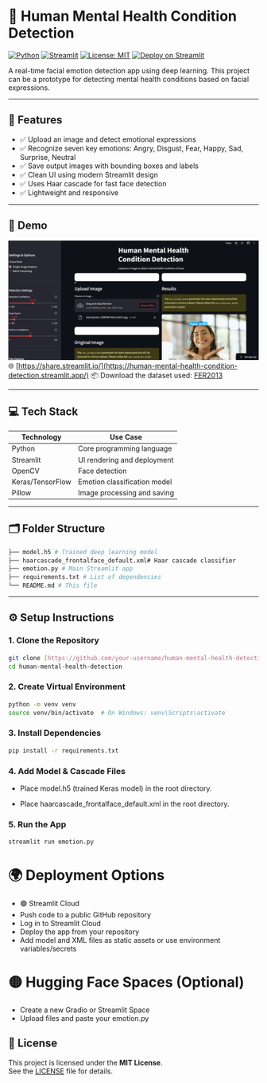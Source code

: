# 🧠 Human Mental Health Condition Detection

[![Python](https://img.shields.io/badge/Python-3.8+-blue.svg)](https://www.python.org/)
[![Streamlit](https://img.shields.io/badge/Streamlit-Enabled-brightgreen)](https://streamlit.io/)
[![License: MIT](https://img.shields.io/badge/License-MIT-yellow.svg)](https://opensource.org/licenses/MIT)
[![Deploy on Streamlit](https://static.streamlit.io/badges/streamlit_badge_black_white.svg)](https://share.streamlit.io/)

A real-time facial emotion detection app using deep learning. This project can be a prototype for detecting mental health conditions based on facial expressions.

---

## 📸 Features

- ✅ Upload an image and detect emotional expressions
- ✅ Recognize seven key emotions: Angry, Disgust, Fear, Happy, Sad, Surprise, Neutral
- ✅ Save output images with bounding boxes and labels
- ✅ Clean UI using modern Streamlit design
- ✅ Uses Haar cascade for fast face detection
- ✅ Lightweight and responsive

---

## 🚀 Demo

![App Screenshot](https://github.com/GHOSH2341/Human-Mental-Health-Condition-Detection/blob/main/Screenshot%202025-05-11%20213712.png)
🌐 [https://share.streamlit.io/](https://human-mental-health-condition-detection.streamlit.app/)
📦 Download the dataset used: [FER2013](https://www.kaggle.com/datasets/msambare/fer2013)

---

## 💻 Tech Stack

| Technology     | Use Case                        |
|----------------|----------------------------------|
| Python         | Core programming language        |
| Streamlit      | UI rendering and deployment      |
| OpenCV         | Face detection                   |
| Keras/TensorFlow | Emotion classification model   |
| Pillow         | Image processing and saving      |

---

## 🗂️ Folder Structure

```bash
├── model.h5 # Trained deep learning model
├── haarcascade_frontalface_default.xml# Haar cascade classifier
├── emotion.py # Main Streamlit app
├── requirements.txt # List of dependencies
└── README.md # This file
```
---

## ⚙️ Setup Instructions

### 1. Clone the Repository

```bash
git clone [https://github.com/your-username/human-mental-health-detection.git](https://github.com/GHOSH2341/Human-Mental-Health-Condition-Detection.git)
cd human-mental-health-detection
```
### 2. Create Virtual Environment 
```bash
python -m venv venv
source venv/bin/activate  # On Windows: venv\Scripts\activate
```
### 3. Install Dependencies
```bash
pip install -r requirements.txt

```
### 4. Add Model & Cascade Files
- Place model.h5 (trained Keras model) in the root directory.

- Place haarcascade_frontalface_default.xml in the root directory.
### 5. Run the App
```bash
streamlit run emotion.py

```
# 🌍 Deployment Options
- 🟢 Streamlit Cloud
- Push code to a public GitHub repository
- Log in to Streamlit Cloud
- Deploy the app from your repository
- Add model and XML files as static assets or use environment variables/secrets

# 🟡 Hugging Face Spaces (Optional)
- Create a new Gradio or Streamlit Space
- Upload files and paste your emotion.py

## 🪪 License

This project is licensed under the **MIT License**.  
See the [LICENSE](LICENSE) file for details.






